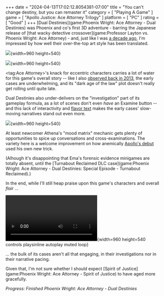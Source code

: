 +++
date = "2024-04-13T17:02:12.8054381-07:00"
title = "You can't change destiny, but you can remaster it"
category = [ "Playing A Game" ]
game = [ "Apollo Justice: Ace Attorney Trilogy" ]
platform = [ "PC" ]
rating = [ "Good" ]
+++
[Dual Destinies](game:Phoenix Wright: Ace Attorney - Dual Destinies) was Phoenix and co's first 3D adventure - barring the Japanese release of [that wacky detective crossover](game:Professor Layton vs. Phoenix Wright: Ace Attorney) - and, just like I was [a decade ago]($SiteBaseURL$2013/12/01/hold-it/), I'm impressed by how well their over-the-top art style has been translated.

![]($SiteBaseURL$phoenix-wright-ace-attorney-dual-destinies_hawk.jpg){width=960 height=540}

![]($SiteBaseURL$phoenix-wright-ace-attorney-dual-destinies_tenma.jpg){width=960 height=540}

<tag:Ace Attorney>'s knack for eccentric characters carries a lot of water for this game's overall story -- like I also [observed back in 2013]($SiteBaseURL$2013/12/12/ace-attorney-is-fine-everything-is-going-to-be-fine/), the early cases are underwhelming, and its "dark age of the law" plot doesn't really get rolling until quite late.

Dual Destinies also under-delivers on the "investigation" part of its gameplay formula, as a lot of scenes don't even *have* an Examine button -- and this lack of interactivity and [flavor text](https://tvtropes.org/pmwiki/pmwiki.php/Main/FlavorText) makes the early cases' slow-moving narratives stand out even more.

![]($SiteBaseURL$phoenix-wright-ace-attorney-dual-destinies_judge.jpg){width=960 height=540}

At least newcomer Athena's "mood matrix" mechanic gets plenty of opportunities to spice up conversations and cross-examinations.  The variety here is a welcome improvement on how anemically [Apollo's debut]($SiteBaseURL$2024/03/02/cold-cases/) used his own new trick.

(Alhough it's disappointing that Ema's forensic evidence minigames are totally absent, until the [Turnabout Reclaimed DLC case](game:Phoenix Wright: Ace Attorney - Dual Destinies: Special Episode - Turnabout Reclaimed).)

In the end, while I'll still heap praise upon this game's characters and overall *flair* ...

![static mp4]($SiteBaseURL$phoenix-wright-ace-attorney-dual-destinies_cosmos.mp4){width=960 height=540 controls playsinline autoplay muted loop}

... the bulk of its cases aren't all that engaging, in their investigations nor in their narrative pacing.

Given that, I'm not sure whether I should expect [Spirit of Justice](game:Phoenix Wright: Ace Attorney - Spirit of Justice) to have aged more gracefully.

<i>Progress: Finished Phoenix Wright: Ace Attorney - Dual Destinies</i>
